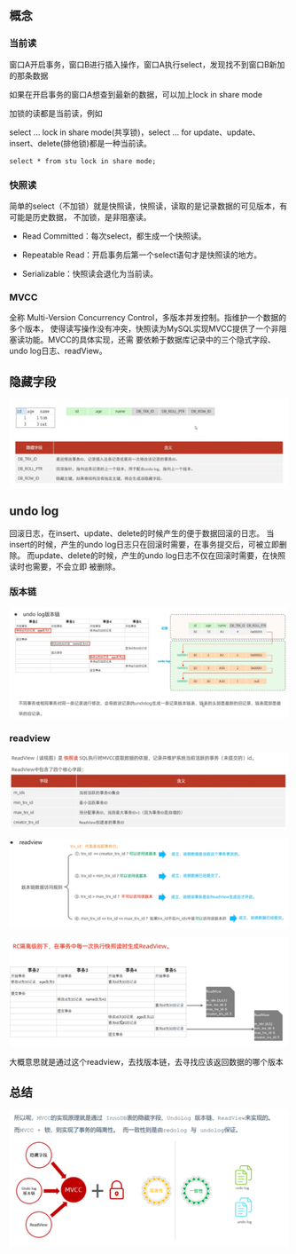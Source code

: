 ## 概念

### 当前读

窗口A开启事务，窗口B进行插入操作，窗口A执行select，发现找不到窗口B新加的那条数据

如果在开启事务的窗口A想查到最新的数据，可以加上lock in share mode

加锁的读都是当前读，例如

select ... lock in share mode(共享锁)，select ... for update、update、insert、delete(排他锁)都是一种当前读。

```mysql
select * from stu lock in share mode;
```

### 快照读

简单的select（不加锁）就是快照读，快照读，读取的是记录数据的可见版本，有可能是历史数据， 不加锁，是非阻塞读。

* Read Committed：每次select，都生成一个快照读。

* Repeatable Read：开启事务后第一个select语句才是快照读的地方。 

* Serializable：快照读会退化为当前读。

### MVCC

全称 Multi-Version Concurrency Control，多版本并发控制。指维护一个数据的多个版本， 使得读写操作没有冲突，快照读为MySQL实现MVCC提供了一个非阻塞读功能。MVCC的具体实现，还需 要依赖于数据库记录中的三个隐式字段、undo log日志、readView。



## 隐藏字段

![image-20230421161537603](image/41.MVCC/image-20230421161537603.png)



## undo log

回滚日志，在insert、update、delete的时候产生的便于数据回滚的日志。 当insert的时候，产生的undo log日志只在回滚时需要，在事务提交后，可被立即删除。 而update、delete的时候，产生的undo log日志不仅在回滚时需要，在快照读时也需要，不会立即 被删除。



### 版本链

![image-20230421163359662](image/41.MVCC/image-20230421163359662.png)

### readview

![image-20230421164356967](image/41.MVCC/image-20230421164356967.png)

![image-20230421164622378](image/41.MVCC/image-20230421164622378.png)

![image-20230421165000015](image/41.MVCC/image-20230421165000015.png)

大概意思就是通过这个readview，去找版本链，去寻找应该返回数据的哪个版本



## 总结

![image-20230421165502873](image/41.MVCC/image-20230421165502873.png)

